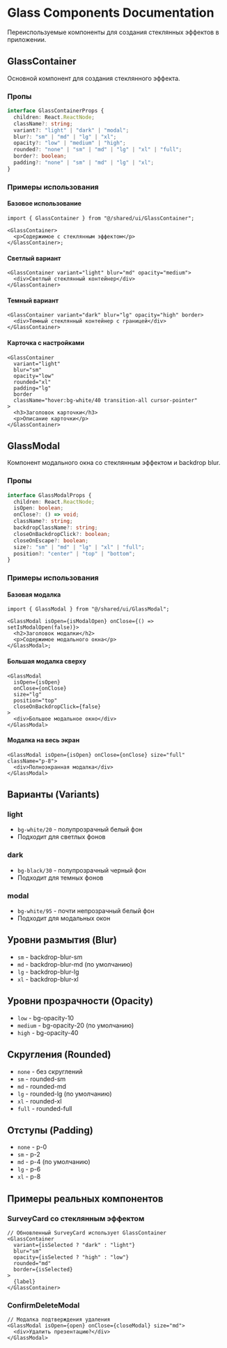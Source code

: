 # Glass Components Documentation

Переиспользуемые компоненты для создания стеклянных эффектов в приложении.

## GlassContainer

Основной компонент для создания стеклянного эффекта.

### Пропы

```typescript
interface GlassContainerProps {
  children: React.ReactNode;
  className?: string;
  variant?: "light" | "dark" | "modal";
  blur?: "sm" | "md" | "lg" | "xl";
  opacity?: "low" | "medium" | "high";
  rounded?: "none" | "sm" | "md" | "lg" | "xl" | "full";
  border?: boolean;
  padding?: "none" | "sm" | "md" | "lg" | "xl";
}
```

### Примеры использования

#### Базовое использование

```tsx
import { GlassContainer } from "@/shared/ui/GlassContainer";

<GlassContainer>
  <p>Содержимое с стеклянным эффектом</p>
</GlassContainer>;
```

#### Светлый вариант

```tsx
<GlassContainer variant="light" blur="md" opacity="medium">
  <div>Светлый стеклянный контейнер</div>
</GlassContainer>
```

#### Темный вариант

```tsx
<GlassContainer variant="dark" blur="lg" opacity="high" border>
  <div>Темный стеклянный контейнер с границей</div>
</GlassContainer>
```

#### Карточка с настройками

```tsx
<GlassContainer
  variant="light"
  blur="sm"
  opacity="low"
  rounded="xl"
  padding="lg"
  border
  className="hover:bg-white/40 transition-all cursor-pointer"
>
  <h3>Заголовок карточки</h3>
  <p>Описание карточки</p>
</GlassContainer>
```

## GlassModal

Компонент модального окна со стеклянным эффектом и backdrop blur.

### Пропы

```typescript
interface GlassModalProps {
  children: React.ReactNode;
  isOpen: boolean;
  onClose?: () => void;
  className?: string;
  backdropClassName?: string;
  closeOnBackdropClick?: boolean;
  closeOnEscape?: boolean;
  size?: "sm" | "md" | "lg" | "xl" | "full";
  position?: "center" | "top" | "bottom";
}
```

### Примеры использования

#### Базовая модалка

```tsx
import { GlassModal } from "@/shared/ui/GlassModal";

<GlassModal isOpen={isModalOpen} onClose={() => setIsModalOpen(false)}>
  <h2>Заголовок модалки</h2>
  <p>Содержимое модального окна</p>
</GlassModal>;
```

#### Большая модалка сверху

```tsx
<GlassModal
  isOpen={isOpen}
  onClose={onClose}
  size="lg"
  position="top"
  closeOnBackdropClick={false}
>
  <div>Большое модальное окно</div>
</GlassModal>
```

#### Модалка на весь экран

```tsx
<GlassModal isOpen={isOpen} onClose={onClose} size="full" className="p-8">
  <div>Полноэкранная модалка</div>
</GlassModal>
```

## Варианты (Variants)

### light

- `bg-white/20` - полупрозрачный белый фон
- Подходит для светлых фонов

### dark

- `bg-black/30` - полупрозрачный черный фон
- Подходит для темных фонов

### modal

- `bg-white/95` - почти непрозрачный белый фон
- Подходит для модальных окон

## Уровни размытия (Blur)

- `sm` - backdrop-blur-sm
- `md` - backdrop-blur-md (по умолчанию)
- `lg` - backdrop-blur-lg
- `xl` - backdrop-blur-xl

## Уровни прозрачности (Opacity)

- `low` - bg-opacity-10
- `medium` - bg-opacity-20 (по умолчанию)
- `high` - bg-opacity-40

## Скругления (Rounded)

- `none` - без скруглений
- `sm` - rounded-sm
- `md` - rounded-md
- `lg` - rounded-lg (по умолчанию)
- `xl` - rounded-xl
- `full` - rounded-full

## Отступы (Padding)

- `none` - p-0
- `sm` - p-2
- `md` - p-4 (по умолчанию)
- `lg` - p-6
- `xl` - p-8

## Примеры реальных компонентов

### SurveyCard со стеклянным эффектом

```tsx
// Обновленный SurveyCard использует GlassContainer
<GlassContainer
  variant={isSelected ? "dark" : "light"}
  blur="sm"
  opacity={isSelected ? "high" : "low"}
  rounded="md"
  border={isSelected}
>
  {label}
</GlassContainer>
```

### ConfirmDeleteModal

```tsx
// Модалка подтверждения удаления
<GlassModal isOpen={open} onClose={closeModal} size="md">
  <div>Удалить презентацию?</div>
</GlassModal>
```
